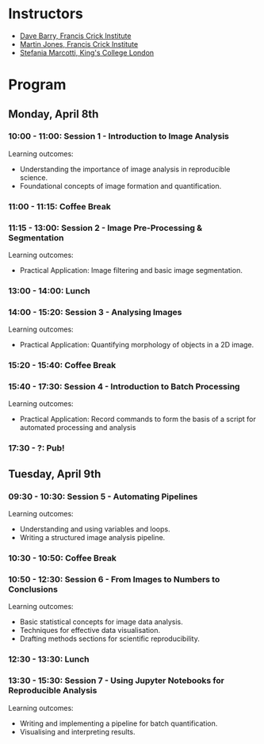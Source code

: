 # Instructors
* [Dave Barry, Francis Crick Institute](https://www.crick.ac.uk/research/find-a-researcher/david-barry)
* [Martin Jones, Francis Crick Institute](https://www.crick.ac.uk/research/find-a-researcher/martin-jones)
* [Stefania Marcotti, King's College London](https://www.kcl.ac.uk/people/stefania-marcotti)

# Program

## Monday, April 8th

### 10:00 - 11:00: Session 1 - Introduction to Image Analysis
Learning outcomes:
* Understanding the importance of image analysis in reproducible science.
* Foundational concepts of image formation and quantification.
### 11:00 - 11:15: Coffee Break
### 11:15 - 13:00: Session 2 - Image Pre-Processing & Segmentation
Learning outcomes:
* Practical Application: Image filtering and basic image segmentation.
### 13:00 - 14:00: Lunch
### 14:00 - 15:20: Session 3 - Analysing Images
Learning outcomes:
* Practical Application: Quantifying morphology of objects in a 2D image.
### 15:20 - 15:40: Coffee Break
### 15:40 - 17:30: Session 4 - Introduction to Batch Processing
Learning outcomes:
* Practical Application: Record commands to form the basis of a script for automated processing and analysis
### 17:30 - ?: Pub!

## Tuesday, April 9th

### 09:30 - 10:30: Session 5 - Automating Pipelines
Learning outcomes:
* Understanding and using variables and loops.
* Writing a structured image analysis pipeline.
### 10:30 - 10:50: Coffee Break
### 10:50 - 12:30: Session 6 - From Images to Numbers to Conclusions
Learning outcomes:
* Basic statistical concepts for image data analysis.
* Techniques for effective data visualisation.
* Drafting methods sections for scientific reproducibility.
### 12:30 - 13:30: Lunch
### 13:30 - 15:30: Session 7 - Using Jupyter Notebooks for Reproducible Analysis
Learning outcomes:
* Writing and implementing a pipeline for batch quantification.
* Visualising and interpreting results.
